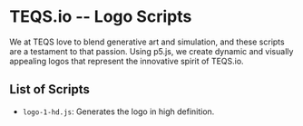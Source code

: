 # TEQS.io -- Logo Scripts

We at TEQS love to blend generative art and simulation, and these scripts are a testament to that passion. Using p5.js, we create dynamic and visually appealing logos that represent the innovative spirit of TEQS.io.

## List of Scripts

- `logo-1-hd.js`: Generates the logo in high definition.